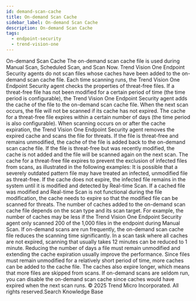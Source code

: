 ```yaml
---
id: demand-scan-cache
title: On-demand Scan Cache
sidebar_label: On-demand Scan Cache
description: On-demand Scan Cache
tags:
  - endpoint-security
  - trend-vision-one
---
```


 On-demand Scan Cache The on-demand scan cache file is used during Manual Scan, Scheduled Scan, and Scan Now. Trend Vision One Endpoint Security agents do not scan files whose caches have been added to the on-demand scan cache file. Each time scanning runs, the Trend Vision One Endpoint Security agent checks the properties of threat-free files. If a threat-free file has not been modified for a certain period of time (the time period is configurable), the Trend Vision One Endpoint Security agent adds the cache of the file to the on-demand scan cache file. When the next scan occurs, the file will not be scanned if its cache has not expired. The cache for a threat-free file expires within a certain number of days (the time period is also configurable). When scanning occurs on or after the cache expiration, the Trend Vision One Endpoint Security agent removes the expired cache and scans the file for threats. If the file is threat-free and remains unmodified, the cache of the file is added back to the on-demand scan cache file. If the file is threat-free but was recently modified, the cache is not added and the file will be scanned again on the next scan. The cache for a threat-free file expires to prevent the exclusion of infected files from scans, as illustrated in the following examples: It is possible that a severely outdated pattern file may have treated an infected, unmodified file as threat-free. If the cache does not expire, the infected file remains in the system until it is modified and detected by Real-time Scan. If a cached file was modified and Real-time Scan is not functional during the file modification, the cache needs to expire so that the modified file can be scanned for threats. The number of caches added to the on-demand scan cache file depends on the scan type and its scan target. For example, the number of caches may be less if the Trend Vision One Endpoint Security agent only scanned 200 of the 1,000 files in the endpoint during Manual Scan. If on-demand scans are run frequently, the on-demand scan cache file reduces the scanning time significantly. In a scan task where all caches are not expired, scanning that usually takes 12 minutes can be reduced to 1 minute. Reducing the number of days a file must remain unmodified and extending the cache expiration usually improve the performance. Since files must remain unmodified for a relatively short period of time, more caches can be added to the cache file. The caches also expire longer, which means that more files are skipped from scans. If on-demand scans are seldom run, you can disable the on-demand scan cache since caches would have expired when the next scan runs. © 2025 Trend Micro Incorporated. All rights reserved.Search Knowledge Base